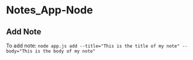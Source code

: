# Notes_App-Node

## Add Note
To add note: ```node app.js add --title="This is the title of my note" --body="This is the body of my note"```